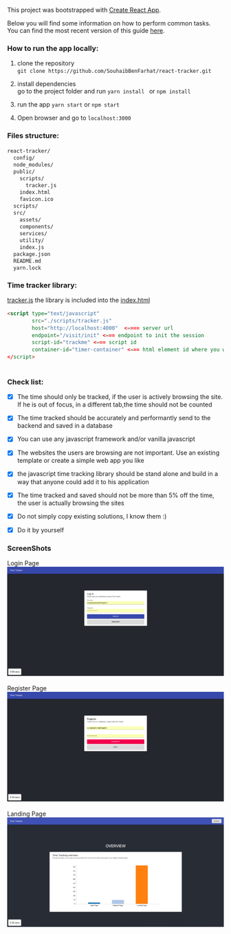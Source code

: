 This project was bootstrapped with [Create React App](https://github.com/facebook/create-react-app).

Below you will find some information on how to perform common tasks.<br>
You can find the most recent version of this guide [here](https://github.com/facebook/create-react-app/blob/master/packages/react-scripts/template/README.md).

### How to run the app locally:

1. clone the repository<br>
``
git clone https://github.com/SouhaibBenFarhat/react-tracker.git
``
2. install dependencies<br>
go to the project folder and run 
``
yarn install 
``
or 
``
npm install
``

3. run the app 
``
yarn start
``
or 
``
npm start
``

4. Open browser and go to ``localhost:3000``


### Files structure:

```
react-tracker/
  config/
  node_modules/
  public/
    scripts/
      tracker.js
    index.html
    favicon.ico
  scripts/
  src/
    assets/
    components/
    services/
    utility/
    index.js
  package.json
  README.md
  yarn.lock

```

### Time tracker library:
[tracker.js](/public/scripts/tracker.js) the library is included into the  [index.html](/public/index.html)

````html
<script type="text/javascript"
        src="./scripts/tracker.js"
        host="http://localhost:4000"  <==== server url
        endpoint="/visit/init" <=== endpoint to init the session
        script-id="trackme" <=== script id
        container-id="timer-container" <=== html element id where you want to show to elpased time.
</script>
        
````

 
### Check list:

* [x] The time should only be tracked, if the user is actively browsing the site. If he is out of focus, in a different tab,the time should not be counted
* [x] The time tracked should be accurately and performantly send to the backend and saved in a database
* [x] You can use any javascript framework and/or vanilla javascript
* [x] The websites the users are browsing are not important. Use an existing template or create a simple web app you like
* [x] the javascript time tracking library should be stand alone and build in a way that anyone could add it to his application
* [x] The time tracked and saved should not be more than 5% off the time, the user is actually browsing the sites
* [x] Do not simply copy existing solutions, I know them :)
* [x] Do it by yourself


### ScreenShots
Login Page<br>
![Login page](screen-shots/LoginPage.png)<br><br>
Register Page<br>
![Login page](screen-shots/RegisterPage.png)<br><br>
Landing Page<br>
![Login page](screen-shots/LandingPage.png)<br><br>
